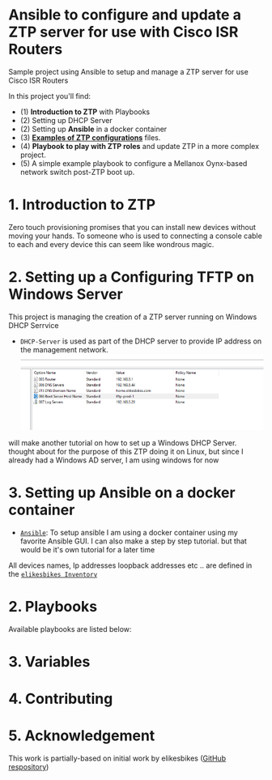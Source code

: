 # Ansible to configure and update a ZTP server for use with Cisco ISR Routers

Sample project using Ansible to setup and manage a ZTP server for use Cisco ISR Routers

In this project you'll find:
- (1) **Introduction to ZTP** with Playbooks
- (2) Setting up DHCP Server
- (2) Setting up **Ansible** in a docker container
- (3) **[Examples of ZTP configurations](conf)** files.
- (4) **Playbook to play with ZTP roles** and update ZTP in a more complex project.
- (5) A simple example playbook to configure a Mellanox Oynx-based network switch post-ZTP boot up.

# 1. Introduction to ZTP

Zero touch provisioning promises that you can install new devices without moving your hands. To someone who is used to connecting a console cable to each and every device this can seem like wondrous magic.


# 2. Setting up a Configuring TFTP on Windows Server

This project is managing the creation of a ZTP server running on Windows DHCP Serrvice
- `DHCP-Server` is used as part of the DHCP server to provide IP address on the management network.
![alt text](image.png)

will make another tutorial on how to set up a Windows DHCP Server. thought about for the purpose of this ZTP doing it on Linux, but since I already had a Windows AD server, I am using windows for now


# 3. Setting up Ansible on a docker container

- [`Ansible`](https://github.com/elikesbikes/tutorials/blob/main/docker-compose/ansible/docker-compose.yml): To setup ansible I am using a docker container using my favorite Ansible GUI. I can also make a step by step tutorial. but that would be it's own tutorial for a later time

 All devices names, Ip addresses loopback addresses etc .. are defined in the [`elikesbikes Inventory`](https://github.com/elikesbikes/homelab/blob/main/ansible/inventory/home.elikesbikes.com)

# 2. Playbooks

Available playbooks are listed below:


# 3. Variables


# 4. Contributing


# 5. Acknowledgement

This work is partially-based on initial work by elikesbikes ([GitHub respository](https://github.com/elikesbikes/tutorials/blob/main/network/zero-tp))